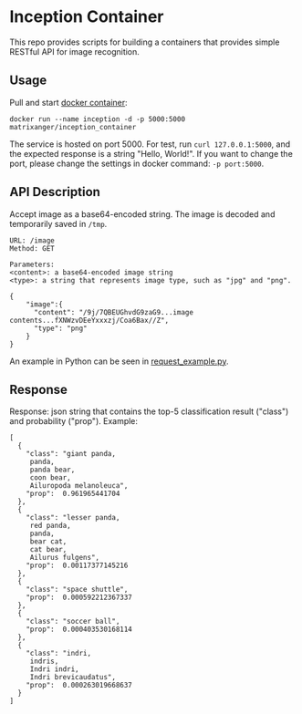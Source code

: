 # Inception Container

This repo provides scripts for building a containers that provides simple RESTful API for image recognition.

## Usage

Pull and start [docker container](https://hub.docker.com/r/matrixanger/inception_container/):

```
docker run --name inception -d -p 5000:5000 matrixanger/inception_container
```

The service is hosted on port 5000. For test, run `curl 127.0.0.1:5000`, and the expected response is a string "Hello, World!". If you want to change the port, please change the settings in docker command: `-p port:5000`. 

## API Description

Accept image as a base64-encoded string. The image is decoded and temporarily saved in `/tmp`.

```
URL: /image
Method: GET

Parameters:
<content>: a base64-encoded image string
<type>: a string that represents image type, such as "jpg" and "png".

{
    "image":{
      "content": "/9j/7QBEUGhvdG9zaG9...image contents...fXNWzvDEeYxxxzj/Coa6Bax//Z",
      "type": "png"
    }
}
```

An example in Python can be seen in [request_example.py](https://github.com/jzstark/inception_container/blob/master/request_example.py).

## Response

Response: json string that contains the top-5 classification result ("class") and probability ("prop"). Example:

```
[
  {
    "class": "giant panda,
     panda,
     panda bear,
     coon bear,
     Ailuropoda melanoleuca",
    "prop":  0.961965441704
  },
  {
    "class": "lesser panda,
     red panda,
     panda,
     bear cat,
     cat bear,
     Ailurus fulgens",
    "prop":  0.00117377145216
  },
  {
    "class": "space shuttle",
    "prop":  0.000592212367337
  },
  {
    "class": "soccer ball",
    "prop":  0.000403530168114
  },
  {
    "class": "indri,
     indris,
     Indri indri,
     Indri brevicaudatus",
    "prop":  0.000263019668637
  }
]
```
